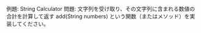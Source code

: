 例題: String Calculator
問題:
文字列を受け取り、その文字列に含まれる数値の合計を計算して返す add(String numbers) という関数（またはメソッド）を実装してください。